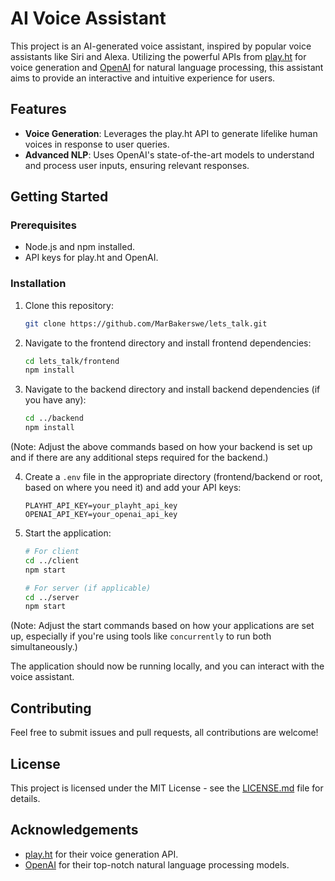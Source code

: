 # AI Voice Assistant

This project is an AI-generated voice assistant, inspired by popular voice assistants like Siri and Alexa. Utilizing the powerful APIs from [play.ht](https://play.ht/) for voice generation and [OpenAI](https://www.openai.com/) for natural language processing, this assistant aims to provide an interactive and intuitive experience for users.

## Features

- **Voice Generation**: Leverages the play.ht API to generate lifelike human voices in response to user queries.
- **Advanced NLP**: Uses OpenAI's state-of-the-art models to understand and process user inputs, ensuring relevant responses.

## Getting Started

### Prerequisites

- Node.js and npm installed.
- API keys for play.ht and OpenAI.

### Installation

1. Clone this repository:
    ```bash
    git clone https://github.com/MarBakerswe/lets_talk.git
    ```

2. Navigate to the frontend directory and install frontend dependencies:
    ```bash
    cd lets_talk/frontend
    npm install
    ```

3. Navigate to the backend directory and install backend dependencies (if you have any):
    ```bash
    cd ../backend
    npm install
    ```

(Note: Adjust the above commands based on how your backend is set up and if there are any additional steps required for the backend.)

4. Create a `.env` file in the appropriate directory (frontend/backend or root, based on where you need it) and add your API keys:
    ```
    PLAYHT_API_KEY=your_playht_api_key
    OPENAI_API_KEY=your_openai_api_key
    ```

5. Start the application:
    ```bash
    # For client
    cd ../client
    npm start

    # For server (if applicable)
    cd ../server
    npm start
    ```

(Note: Adjust the start commands based on how your applications are set up, especially if you're using tools like `concurrently` to run both simultaneously.)

The application should now be running locally, and you can interact with the voice assistant.

## Contributing

Feel free to submit issues and pull requests, all contributions are welcome!

## License

This project is licensed under the MIT License - see the [LICENSE.md](LICENSE.md) file for details.

## Acknowledgements

- [play.ht](https://play.ht/) for their voice generation API.
- [OpenAI](https://www.openai.com/) for their top-notch natural language processing models.
